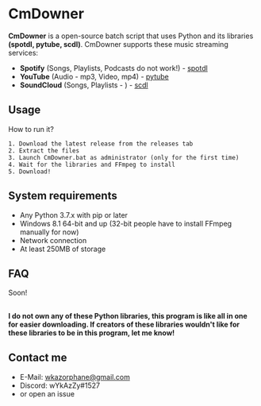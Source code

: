 
# CmDowner

**CmDowner** is a open-source batch script that uses Python and its libraries **(spotdl, pytube, scdl)**. CmDowner supports these music streaming services:

- **Spotify** (Songs, Playlists, Podcasts do not work!) - [spotdl](https://github.com/spotDL/spotify-downloader)
- **YouTube** (Audio - mp3, Video, mp4) - [pytube](https://github.com/pytube/pytube)
- **SoundCloud** (Songs, Playlists - ) - [scdl](https://github.com/flyingrub/scdl)

## Usage
How to run it?

    1. Download the latest release from the releases tab
    2. Extract the files 
    3. Launch CmDowner.bat as administrator (only for the first time)
    4. Wait for the libraries and FFmpeg to install
    5. Download!

## System requirements
- Any Python 3.7.x with pip or later
- Windows 8.1 64-bit and up (32-bit people have to install FFmpeg manually for now) 
- Network connection
- At least 250MB of storage


## FAQ

Soon!

##
**I do not own any of these Python libraries, this program is like all in one for easier downloading. If creators of these libraries wouldn't like for these libraries to be in this program, let me know!**

## Contact me
- E-Mail: wkazorphane@gmail.com
- Discord: wYkAzZy#1527
- or open an issue
